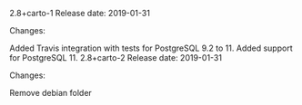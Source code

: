 2.8+carto-1
Release date: 2019-01-31

Changes:

Added Travis integration with tests for PostgreSQL 9.2 to 11.
Added support for PostgreSQL 11.
2.8+carto-2
Release date: 2019-01-31

Changes:

Remove debian folder
